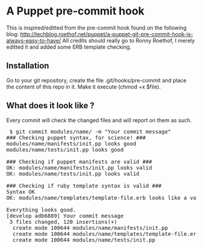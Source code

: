 A Puppet pre-commit hook
========================

This is inspired/editted from the pre-commit hook found on the following blog: http://techblog.roethof.net/puppet/a-puppet-git-pre-commit-hook-is-always-easy-to-have/
All credits should really go to Ronny Roethof, I merely editted it and added some ERB template checking.

Installation
------------

Go to your git repository, create the file .git/hooks/pre-commit and place the content of this repo in it. Make it execute (chmod +x $file).

What does it look like ?
------------------------

Every commit will check the changed files and will report on them as such.

<pre> $ git commit modules/name/ -m "Your commit message"
### Checking puppet syntax, for science! ###
modules/name/manifests/init.pp looks good
modules/name/tests/init.pp looks good

### Checking if puppet manifests are valid ###
OK: modules/name/manifests/init.pp looks valid
OK: modules/name/tests/init.pp looks valid

### Checking if ruby template syntax is valid ###
Syntax OK
OK: modules/name/templates/template-file.erb looks like a valid ruby template

Everything looks good.
[develop adb6889] Your commit message
 3 files changed, 120 insertions(+)
  create mode 100644 modules/name/manifests/init.pp
  create mode 100644 modules/name/templates/template-file.erb
  create mode 100644 modules/name/tests/init.pp
</pre>
